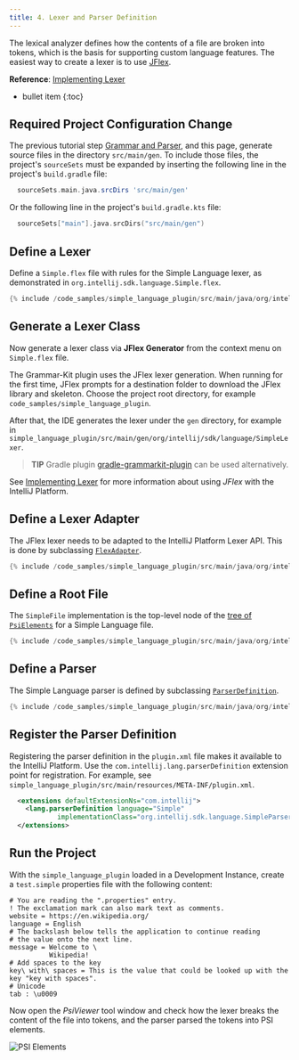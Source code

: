 ```yaml
---
title: 4. Lexer and Parser Definition
---
```

<!-- Copyright 2000-2020 JetBrains s.r.o. and other contributors. Use of this source code is governed by the Apache 2.0 license that can be found in the LICENSE file. -->

The lexical analyzer defines how the contents of a file are broken into tokens, which is the basis for supporting custom language features.
The easiest way to create a lexer is to use [JFlex](https://jflex.de/).

**Reference**: [Implementing Lexer](/reference_guide/custom_language_support/implementing_lexer.md) 

* bullet item
{:toc}

## Required Project Configuration Change
The previous tutorial step [Grammar and Parser](grammar_and_parser.md), and this page, generate source files in the directory `src/main/gen`.
To include those files, the project's `sourceSets` must be expanded by inserting the following line in the project's `build.gradle` file:

```groovy
  sourceSets.main.java.srcDirs 'src/main/gen'
```

Or the following line in the project's `build.gradle.kts` file:
```kotlin
  sourceSets["main"].java.srcDirs("src/main/gen")
```

## Define a Lexer
Define a `Simple.flex` file with rules for the Simple Language lexer, as demonstrated in `org.intellij.sdk.language.Simple.flex`.

```java
{% include /code_samples/simple_language_plugin/src/main/java/org/intellij/sdk/language/Simple.flex %}
```

## Generate a Lexer Class
Now generate a lexer class via **JFlex Generator** from the context menu on `Simple.flex` file.

The Grammar-Kit plugin uses the JFlex lexer generation.
When running for the first time, JFlex prompts for a destination folder to download the JFlex library and skeleton.
Choose the project root directory, for example `code_samples/simple_language_plugin`.

After that, the IDE generates the lexer under the `gen` directory, for example in `simple_language_plugin/src/main/gen/org/intellij/sdk/language/SimpleLexer`.

> **TIP** Gradle plugin [gradle-grammarkit-plugin](https://github.com/JetBrains/gradle-grammar-kit-plugin) can be used alternatively.

See [Implementing Lexer](/reference_guide/custom_language_support/implementing_lexer.md) for more information about using _JFlex_ with the IntelliJ Platform.

## Define a Lexer Adapter
The JFlex lexer needs to be adapted to the IntelliJ Platform Lexer API.
This is done by subclassing [`FlexAdapter`](upsource:///platform/core-api/src/com/intellij/lexer/FlexAdapter.java). 

```java
{% include /code_samples/simple_language_plugin/src/main/java/org/intellij/sdk/language/SimpleLexerAdapter.java %}
```

## Define a Root File
The `SimpleFile` implementation is the top-level node of the [tree of `PsiElements`](/reference_guide/custom_language_support/implementing_parser_and_psi.md) for a Simple Language file.

```java
{% include /code_samples/simple_language_plugin/src/main/java/org/intellij/sdk/language/psi/SimpleFile.java %}
```

## Define a Parser
The Simple Language parser is defined by subclassing [`ParserDefinition`](upsource:///platform/core-api/src/com/intellij/lang/ParserDefinition.java). 

```java
{% include /code_samples/simple_language_plugin/src/main/java/org/intellij/sdk/language/SimpleParserDefinition.java %}
```

## Register the Parser Definition
Registering the parser definition in the `plugin.xml` file makes it available to the IntelliJ Platform.
Use the `com.intellij.lang.parserDefinition` extension point for registration.
For example, see `simple_language_plugin/src/main/resources/META-INF/plugin.xml`.

```xml
  <extensions defaultExtensionNs="com.intellij">
    <lang.parserDefinition language="Simple" 
            implementationClass="org.intellij.sdk.language.SimpleParserDefinition"/>
  </extensions>
```

## Run the Project
With the `simple_language_plugin` loaded in a Development Instance, create a `test.simple` properties file with the following content: 

```text
# You are reading the ".properties" entry.
! The exclamation mark can also mark text as comments.
website = https://en.wikipedia.org/
language = English
# The backslash below tells the application to continue reading
# the value onto the next line.
message = Welcome to \
          Wikipedia!
# Add spaces to the key
key\ with\ spaces = This is the value that could be looked up with the key "key with spaces".
# Unicode
tab : \u0009
```

Now open the *PsiViewer* tool window and check how the lexer breaks the content of the file into tokens, and the parser parsed the tokens into PSI elements.

![PSI Elements](img/psi_elements.png)
